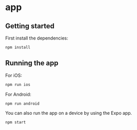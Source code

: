 # app

## Getting started

First install the dependencies:

```sh
npm install
```

## Running the app

For iOS:

```sh
npm run ios
```

For Android:

```sh
npm run android
```

You can also run the app on a device by using the Expo app.

```sh
npm start
```
